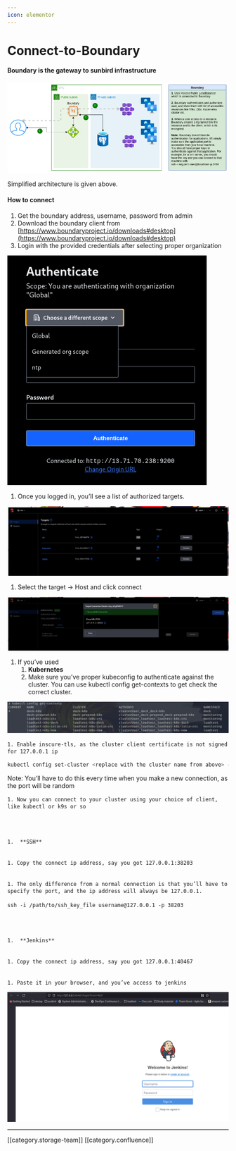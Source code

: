 ```yaml
---
icon: elementor
---
```


# Connect-to-Boundary

#### Boundary is the gateway to sunbird infrastructure

![](../../../../DevOpsFull/devops-kn-hw2/images/storage/image-20211027-061915.png)

Simplified architecture is given above.

#### How to connect

1. Get the boundary address, username, password from admin
2. Download the boundary client from [https://www.boundaryproject.io/downloads#desktop](https://www.boundaryproject.io/downloads#desktop)
3. Login with the provided credentials after selecting proper organization

![](../../../../DevOpsFull/devops-kn-hw2/images/storage/image-20211027-062316.png)

1. Once you logged in, you’ll see a list of authorized targets.

![](../../../../DevOpsFull/devops-kn-hw2/images/storage/image-20211027-062445.png)

1. Select the target → Host and click connect

![](../../../../DevOpsFull/devops-kn-hw2/images/storage/image-20211027-062614.png)

1. If you’ve used
   1. **Kubernetes**
   2. Make sure you’ve proper kubeconfig to authenticate against the cluster. You can use kubectl config get-contexts to get check the correct cluster.

![](../../../../DevOpsFull/devops-kn-hw2/images/storage/image-20211027-062930.png)

```
1. Enable inscure-tls, as the cluster client certificate is not signed for 127.0.0.1 ip

```

```bash
kubectl config set-cluster <replace with the cluster name from above> --insecure-skip-tls-verify=true --server=https://127.0.0.1:56615 # This is the ip you've got from the connect
```

Note: You’ll have to do this every time when you make a new connection, as the port will be random

```
1. Now you can connect to your cluster using your choice of client, like kubectl or k9s or so




1.  **SSH** 


1. Copy the connect ip address, say you got 127.0.0.1:38203


1. The only difference from a normal connection is that you’ll have to specify the port, and the ip address will always be 127.0.0.1.

ssh -i /path/to/ssh_key_file username@127.0.0.1 -p 38203




1.  **Jenkins** 


1. Copy the connect ip address, say you got 127.0.0.1:40467


1. Paste it in your browser, and you’ve access to jenkins

```

![](../../../../DevOpsFull/devops-kn-hw2/images/storage/image-20211027-064200.png)

***

\[\[category.storage-team]] \[\[category.confluence]]
